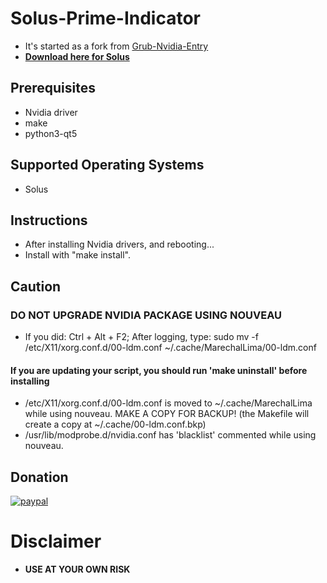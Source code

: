# Solus-Prime-Indicator
* It's started as a fork from [Grub-Nvidia-Entry](https://github.com/Superdanby/Grub-Nvidia-Entry)
* **[Download here for Solus](https://github.com/MarechalLima/Systemd-Nvidia-Entry/releases/tag/v1-1)**

## Prerequisites
*	Nvidia driver
*	make
*	python3-qt5

## Supported Operating Systems
*   Solus

## Instructions
*   After installing Nvidia drivers, and rebooting...
*	Install with "make install".

## Caution
### DO NOT UPGRADE NVIDIA PACKAGE USING NOUVEAU
* If you did: Ctrl + Alt + F2; After logging, type: sudo mv -f /etc/X11/xorg.conf.d/00-ldm.conf ~/.cache/MarechalLima/00-ldm.conf
#### If you are updating your script, you should run 'make uninstall' before installing
* /etc/X11/xorg.conf.d/00-ldm.conf is moved to ~/.cache/MarechalLima while using nouveau. MAKE A COPY FOR BACKUP! (the Makefile will create a copy at ~/.cache/00-ldm.conf.bkp)
* /usr/lib/modprobe.d/nvidia.conf has 'blacklist' commented while using nouveau.

## Donation
[![paypal](https://www.paypalobjects.com/en_US/i/btn/btn_donateCC_LG.gif)](https://www.paypal.com/cgi-bin/webscr?cmd=_donations&business=nicholaslima%2erw%40gmail%2ecom&lc=US&item_name=Nicholas%20Lima%20de%20Souza%20Silva&item_number=MarechalLima&currency_code=USD&bn=PP%2dDonationsBF%3abtn_donateCC_LG%2egif%3aNonHosted)

# Disclaimer
* **USE AT YOUR OWN RISK**
